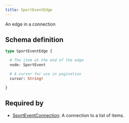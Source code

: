 ```yaml
---
title: SportEventEdge
---
```


<p>An edge in a connection</p>


## Schema definition
```graphql
type SportEventEdge {

  # The item at the end of the edge
  node: SportEvent 

  # A cursor for use in pagination
  cursor: String! 

}
```
## Required by
* [SportEventConnection](graphql/schema/sporteventconnection.md): A connection to a list of items.
